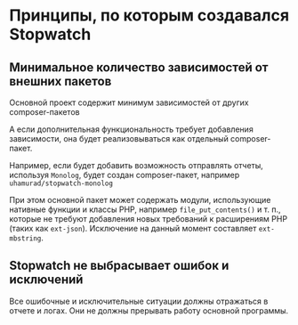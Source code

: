 
# Принципы, по которым создавался Stopwatch

## Минимальное количество зависимостей от внешних пакетов

Основной проект содержит минимум зависимостей от других composer-пакетов

А если дополнительная функциональность требует добавления зависимости, она будет реализовываться как отдельный composer-пакет.

Например, если будет добавить возможность отправлять отчеты, используя `Monolog`, будет создан composer-пакет, например `uhamurad/stopwatch-monolog`

При этом основной пакет может содержать модули, использующие нативные функции и классы PHP, например `file_put_contents()` и т. п., которые не требуют добавления новых требований к расширениям PHP (таких как `ext-json`). Исключение на данный момент составляет `ext-mbstring`.


## Stopwatch не выбрасывает ошибок и исключений

Все ошибочные и исключительные ситуации должны отражаться в отчете и логах. Они не должны прерывать работу основной программы.

